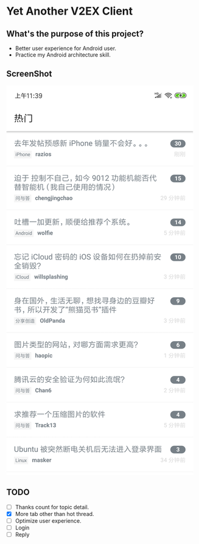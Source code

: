 # Yet Another V2EX Client

## What's the purpose of this project?
- Better user experience for Android user.
- Practice my Android architecture skill.

## ScreenShot
![MainActivity](screenshot/ScreenShot_Main.png)

## TODO
- [ ] Thanks count for topic detail.
- [X] More tab other than hot thread.
- [ ] Optimize user experience.
- [ ] Login
- [ ] Reply